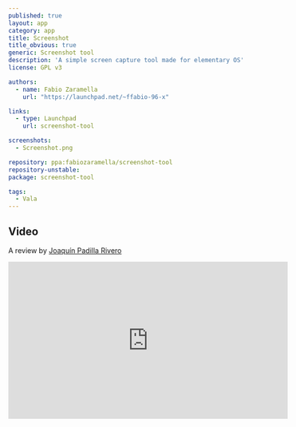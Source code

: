 ```yaml
---
published: true
layout: app
category: app
title: Screenshot
title_obvious: true
generic: Screenshot tool
description: 'A simple screen capture tool made for elementary OS'
license: GPL v3

authors: 
  - name: Fabio Zaramella
    url: "https://launchpad.net/~ffabio-96-x"

links:
  - type: Launchpad
    url: screenshot-tool

screenshots:
  - Screenshot.png

repository: ppa:fabiozaramella/screenshot-tool 
repository-unstable:
package: screenshot-tool

tags:
  - Vala
---
```

## Video
A review by [Joaquín Padilla Rivero](https://www.youtube.com/channel/UC_im4PuM9ViTNjaUf2cXmgg)

<iframe width="560" height="315" src="https://www.youtube.com/embed/hwEi-JjVKuc" frameborder="0" allowfullscreen></iframe>